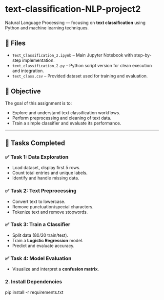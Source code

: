 # text-classification-NLP-project2
Natural Language Processing — focusing on **text classification** using Python and machine learning techniques.

## 📂 Files

- `Text_Classification_2.ipynb` – Main Jupyter Notebook with step-by-step implementation.
- `text_classification_2.py` – Python script version for clean execution and integration.
- `text_class.csv` – Provided dataset used for training and evaluation.

## 📌 Objective

The goal of this assignment is to:
- Explore and understand text classification workflows.
- Perform preprocessing and cleaning of text data.
- Train a simple classifier and evaluate its performance.

---

## 🔧 Tasks Completed

### ✅ Task 1: Data Exploration
- Load dataset, display first 5 rows.
- Count total entries and unique labels.
- Identify and handle missing data.

### ✅ Task 2: Text Preprocessing
- Convert text to lowercase.
- Remove punctuation/special characters.
- Tokenize text and remove stopwords.

### ✅ Task 3: Train a Classifier
- Split data (80/20 train/test).
- Train a **Logistic Regression** model.
- Predict and evaluate accuracy.

### ✅ Task 4: Model Evaluation
- Visualize and interpret a **confusion matrix**.

### 2. Install Dependencies
pip install -r requirements.txt
